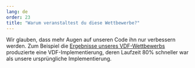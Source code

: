 ```yaml
---
lang: de
order: 23
title: "Warum veranstaltest du diese Wettbewerbe?"
---
```


Wir glauben, dass mehr Augen auf unseren Code ihn nur verbessern werden. Zum Beispiel die [Ergebnisse unseres VDF-Wettbewerbs](https://www.chia.net/2019/01/17/chia-vdf-competition-round-1-results-and-announcements.en.html) produzierte eine VDF-Implementierung, deren Laufzeit 80% schneller war als unsere ursprüngliche Implementierung.
